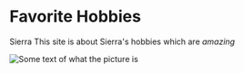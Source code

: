 # Favorite Hobbies
Sierra 
This site is about Sierra's hobbies which are *amazing*

![Some text of what the picture is](picture.jpeg)
